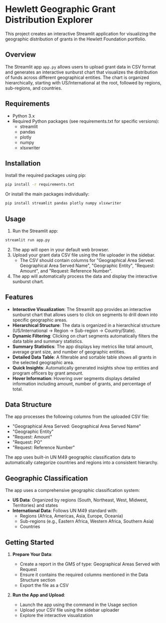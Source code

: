 # Hewlett Geographic Grant Distribution Explorer

This project creates an interactive Streamlit application for visualizing the geographic distribution of grants in the Hewlett Foundation portfolio.

## Overview

The Streamlit app `app.py` allows users to upload grant data in CSV format and generates an interactive sunburst chart that visualizes the distribution of funds across different geographical entities. The chart is organized hierarchically, starting with US/International at the root, followed by regions, sub-regions, and countries.

## Requirements

- Python 3.x
- Required Python packages (see requirements.txt for specific versions):
  - streamlit
  - pandas
  - plotly
  - numpy
  - xlsxwriter

## Installation

Install the required packages using pip:

```bash
pip install -r requirements.txt
```

Or install the main packages individually:

```bash
pip install streamlit pandas plotly numpy xlsxwriter
```

## Usage

1. Run the Streamlit app:

```bash
streamlit run app.py
```

2. The app will open in your default web browser.
3. Upload your grant data CSV file using the file uploader in the sidebar.
   - The CSV should contain columns for "Geographical Area Served: Geographical Area Served Name", "Geographic Entity", "Request: Amount", and "Request: Reference Number".
4. The app will automatically process the data and display the interactive sunburst chart.

## Features

- **Interactive Visualization**: The Streamlit app provides an interactive sunburst chart that allows users to click on segments to drill down into specific geographic areas.
- **Hierarchical Structure**: The data is organized in a hierarchical structure (US/International → Region → Sub-region → Country/State).
- **Dynamic Filtering**: Clicking on chart segments automatically filters the data table and summary statistics.
- **Summary Statistics**: The app displays key metrics like total amount, average grant size, and number of geographic entities.
- **Detailed Data Table**: A filterable and sortable table shows all grants in the selected geographic area.
- **Quick Insights**: Automatically generated insights show top entities and program officers by grant amount.
- **Hover Information**: Hovering over segments displays detailed information including amount, number of grants, and percentage of total.

## Data Structure

The app processes the following columns from the uploaded CSV file:
- "Geographical Area Served: Geographical Area Served Name"
- "Geographic Entity"
- "Request: Amount"
- "Request: PO"
- "Request: Reference Number"

The app uses built-in UN M49 geographic classification data to automatically categorize countries and regions into a consistent hierarchy.

## Geographic Classification

The app uses a comprehensive geographic classification system:

- **US Data**: Organized by regions (South, Northeast, West, Midwest, Territories) and states
- **International Data**: Follows UN M49 standard with:
  - Regions (Africa, Americas, Asia, Europe, Oceania)
  - Sub-regions (e.g., Eastern Africa, Western Africa, Southern Asia)
  - Countries

## Getting Started

1. **Prepare Your Data**:
   - Create a report in the GMS of type: Geographical Areas Served with Request
   - Ensure it contains the required columns mentioned in the Data Structure section
   - Export the file as a CSV

2. **Run the App and Upload**:
   - Launch the app using the command in the Usage section
   - Upload your CSV file using the sidebar uploader
   - Explore the interactive visualization
